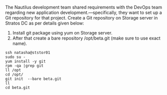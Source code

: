 The Nautilus development team shared requirements with the DevOps team regarding new application development.—specifically, they want to set up a Git repository for that project. Create a Git repository on Storage server in Stratos DC as per details given below:
1. Install git package using yum on Storage server.
2. After that create a bare repository /opt/beta.git (make sure to use exact name).

```
ssh natasha@ststor01
sudo su -
yum install -y git
rpm -qa |grep git
ll /opt
cd /opt/
git init  --bare beta.git
ll
cd beta.git
```